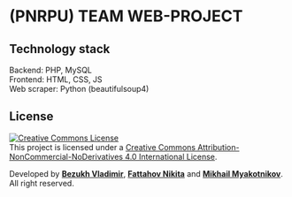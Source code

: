 # (PNRPU) TEAM WEB-PROJECT

## Technology stack
Backend: PHP, MySQL<br>
Frontend: HTML, CSS, JS<br>
Web scraper: Python (beautifulsoup4)

## License
<a rel="license" href="http://creativecommons.org/licenses/by-nc-nd/4.0/"><img alt="Creative Commons License" style="border-width:0" src="https://i.creativecommons.org/l/by-nc-nd/4.0/88x31.png" /></a><br />This project is licensed under a <a rel="license" href="http://creativecommons.org/licenses/by-nc-nd/4.0/">Creative Commons Attribution-NonCommercial-NoDerivatives 4.0 International License</a>.

Developed by <b><a href="https://bezukh.wixsite.com/blog">Bezukh Vladimir</a></b>, <b><a href="https://github.com/FattahovNikita">Fattahov Nikita</a></b> and <b><a href="https://github.com/MihailMyakotnikov">Mikhail Myakotnikov</a></b>. All right reserved.
